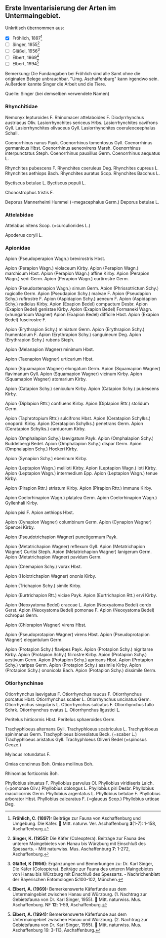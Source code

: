 ## Erste Inventarisierung der Arten im Untermaingebiet.

Unkritisch übernommen aus:

- [X] Fröhlich, 1897[^1]
- [ ] Singer, 1955[^2]
- [ ] Gläßel, 1956[^3]
- [ ] Elbert, 1969[^4]
- [ ] Elbert, 1994[^5]

Bemerkung: Die Fundangaben bei Fröhlich sind alle Samt ohne die originalen Belege unbrauchbar. "Umg. Aschaffenburg" kann irgendwo sein. Außerdem kannte Singer die Arbeit und die Tiere.


Quelle: Singer (bei demselben verwendete Namen)

### Rhynchitidae

Nemonyx lepturoides F.
Rhinomacer attelaboides F.
Diodyrrhynchus austriacus Oliv.
Lasiorrhynchites sericeus Hrbs.
Lasiorrhynchites cavifrons Gyll.
Lasiorrhynchites olivaceus Gyll.
Lasiorrhynchites coeruleoceephalus Schall.

Coenorrhinus nanus Payk.
Coenorrhinus tomentosus Gyll.
Coenorrhinus germanicus Hbst.
Coenorrhinus aeneovirens Marsh.
Coenorrhinus interpunctatus Steph.
Coenorrhinus pauxillus Germ.
Coenorrhinus aequatus L.

Rhynchites pubescens F.
Rhynchites coeruleus Deg.
Rhynchites cupreus L.
Rhynchites aethiops Bach.
Rhynchites auratus Scop.
Rhynchites Bacchus L.

Byctiscus betulae L.
Byctiscus populi L.

Chonostrophus tristis F.

Deporus Mannerheimi Hummel (=megacephalus Germ.)
Deporus betulae L.

### Attelabidae

Attelabus nitens Scop. (=curculionides L.)

Apoderus coryli L.

### Apionidae

Apion (Pseudoperapion Wagn.) brevirostris Hbst.

Apion (Perapion Wagn.) violaceum Kirby.
Apion (Perapion Wagn.) marchicum Hbst.
Apion (Perapion Wagn.) affine Kirby.
Apion (Perapion Wagn.) sedi Germ.
Apion (Perapion Wagn.) curtirostre Germ.

Apion (Pseudostenapion Wagn.) simum Germ.
Apion (Phrissotrictum Schy.) rugicolle Germ.
Apion (Pseudapion Schy.) malvae F.
Apion (Pseudapion Schy.) rufirostre F.
Apion (Aspidapion Schy.) aeneum F.
Apion (Aspidapion Schy.) radiolus Kirby.
Apion (Exapion Bedel) compactum Desbr.
Apion (Exapion Bedel) genistae Kirby.
Apion (Exapion Bedel) Formaneki Wagn. (=hungaricum Wagner)
Apion (Exapion Bedel) difficile Hbst.
Apion (Exapion Bedel) fuscirostre F.

Apion (Erythrapion Schy.) miniatum Germ.
Apion (Erythrapion Schy.) frumentarium F.
Apion (Erythrapion Schy.) sanguineum Deg.
Apion (Erythrapion Schy.) rubens Steph.

Apion (Melanapion Wagner) minimum Hbst.

Apion (Taenapion Wagner) urticarium Hbst.

Apion (Squamapion Wagner) elongatum Germ.
Apion (Squamapion Wagner) flavimanum Gyll.
Apion (Squamapion Wagner) vicinum Kirby.
Apion (Squamapion Wagner) atomarium Kirby.

Apion (Catapion Schy.) seniculum Kirby.
Apion (Catapion Schy.) pubescens Kirby.

Apion (Diplapion Rttr.) confluens Kirby.
Apion (Diplapion Rttr.) stolidum Germ.

Apion (Taphrotopium Rttr.) sulcifrons Hbst.
Apion (Ceratapion Schylks.) onopordi Kirby.
Apion (Ceratapion Schylks.) penetrans Germ.
Apion (Ceratapion Schylks.) carduorum Kirby.

Apion (Omphalapion Schy.) laevigatum Payk.
Apion (Omphalapion Schy.) Buddelbergi Bedel.
Apion (Omphalapion Schy.) dispar Germ.
Apion (Omphalapion Schy.) Hockeri Kirby.

Apion (Synapion Schy.) ebeninum Kirby.

Apion (Leptapion Wagn.) meliloti Kirby.
Apion (Leptapion Wagn.) loti Kirby.
Apion (Leptapion Wagn.) intermedium Epp.
Apion (Leptapion Wagn.) tenue Kirby.

Apion (Pirapion Rttr.) striatum Kirby.
Apion (Pirapion Rttr.) immune Kirby.

Apion Coelorhinapion Wagn.) platalea Germ.
Apion Coelorhinapion Wagn.) Gyllenhali Kirby.

Apion pisi F.
Apion aethiops Hbst.

Apion (Cynapion Wagner) columbinum Germ.
Apion (Cynapion Wagner) Spencei Kirby.

Apion (Pseudotrichapion Wagner) punctigermum Payk.

Apion (Metatrichapion Wagner) reflexum Gyll.
Apion (Metatrichapion Wagner) Curtisi Steph.
Apion (Metatrichapion Wagner) lanigerum Germ.
Apion (Metatrichapion Wagner) pavidum Germ.

Apion (Cnemapion Schy.) vorax Hbst.

Apion (Holotrichapion Wagner) ononis Kirby.

Apion (Trichapion Schy.)  simile Kirby.

Apion (Eurtrichapion Rtt.) viciae Payk.
Apion (Eurtrichapion Rtt.) ervi Kirby.

Apion (Neoxyatoma Bedel) craccae L.
Apion (Neoxyatoma Bedel) cerdo Gerst.
Apion (Neoxyatoma Bedel) pomonae F.
Apion (Neoxyatoma Bedel) ochropus Germ.

Apion (Chlorapion Wagner) virens Hbst.

Apion (Pseudoprotapion Wagner) virens Hbst.
Apion (Pseudoprotapion Wagner) elegantulum Germ.

Apion (Protapion Schy.) flavipes Payk.
Apion (Protapion Schy.) nigritarse Kirby.
Apion (Protapion Schy.) filirostre Kirby.
Apion (Protapion Schy.) aestivum Germ.
Apion (Protapion Schy.) apricans Hbst.
Apion (Protapion Schy.) varipes Germ.
Apion (Protapion Schy.) assimile Kirby.
Apion (Protapion Schy.) ononicola Bach.
Apion (Protapion Schy.) dissimile Germ.


### Otiorhynchinae
Otiorrhynchus laevigatus F.
Otiorrhynchus raucus F.
Otiorrhynchus porcatus Hbst.
Otiorrhynchus scaber L.
Otiorrhynchus uncinatus Germ.
Otiorrhynchus singularis L.
Otiorrhynchus sulcatus F.
Otiorrhynchus fullo Schrk.
Otiorrhynchus ovatus L.
Otiorrhynchus ligustici L.

Peritelus hirticornis Hbst.
Peritelus sphaeroides Germ.

Trachyphloeus alternans Gyll.
Trachyphloeus scabriculus L.
Trachyphloeus spinimanus Germ.
Trachyphloeus bioveolatus Beck. (=scaber L.)
Trachyphloeus aristatus Gyll.
Trachyphloeus Oliveri Bedel (=spinosus Geoze.)

Mylacus rotundatus F.

Omias concinnus Boh.
Omias mollinus Boh.

Rhinomias forticornis Boh.

Phyllobius sinuatus F.
Phyllobius parvulus Ol.
Phyllobius viridiaeris Laich. (=pomonae Oliv.)
Phyllobius oblongus L.
Phyllobius piri Desbr.
Phyllobius maculicornis Germ.
Phyllobius argentatus L.
Phyllobius betulae F.
Phyllobius arborator Hbst.
Phyllobius calcaratus F. (=glaucus Scop.)
Phyllobius urticae Deg.













[^1]: __Fröhlich, C. (1897):__ Beiträge zur Fauna von Aschaffenburg und Umgebung. Die Käfer.  Mitt. naturw. Ver. Aschaffenburg __3__(1-7): 1-158, Aschaffenburg. 
[^2]: __Singer, K. (1955):__ Die Käfer (Coleoptera). Beiträge zur Fauna des unteren Maingebietes von Hanau bis Würzburg mit Einschluß des Spessarts. - Mitt naturwiss. Mus. Aschaffenburg __7__: 1-272, Aschaffenburg.
[^3]: __Gläßel, K (1956)__: Ergänzungen und Bemerkungen zu: Dr. Karl Singer, Die Käfer (Coleoptera). Beiträge zur Fauna des unteren Maingebietes von Hanau bis Würzburg mit Einschluß des Spessarts. - Nachrichenblatt der Bayerischen Entomologen __5__:100-102, München.
[^4]: __Elbert, A. (1969):__ Bemerkenswerte Käferfunde aus dem Untermaingebiet zwischen Hanau und Würzburg. (1. Nachtrag zur Gebietsfauna von Dr. Karl Singer, 1955).  Mitt. naturwiss. Mus. Aschaffenburg. NF __12__: 1-59, Aschaffenburg.
[^5]: __Elbert, A. (1994):__ Bemerkenswerte Käferfunde aus dem Untermaingebiet zwischen Hanau und Würzburg. (2. Nachtrag zur Gebietsfauna von Dr. Karl Singer, 1955).  Mitt. naturwiss. Mus. Aschaffenburg 16: 3-113, Aschaffenburg.

